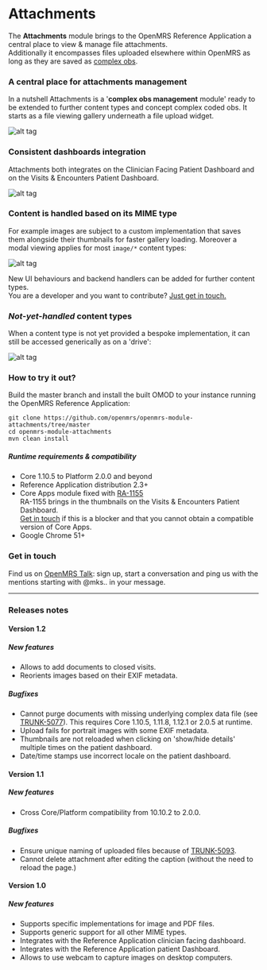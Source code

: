 # Attachments
The **Attachments** module brings to the OpenMRS Reference Application a central place to view & manage file attachments.
<br>Additionally it encompasses files uploaded elsewhere within OpenMRS as long as they are saved as [complex obs](https://wiki.openmrs.org/display/docs/Creating+Complex+Observations+and+Concepts).

### A central place for attachments management
In a nutshell Attachments is a '**complex obs management** module' ready to be extended to further content types and concept complex coded obs. It starts as a file viewing gallery underneath a file upload widget.

![alt tag](readme/att_mainpage.png)

### Consistent dashboards integration
Attachments both integrates on the Clinician Facing Patient Dashboard and on the Visits & Encounters Patient Dashboard.

![alt tag](readme/att_cfdashboard.png)

### Content is handled based on its MIME type
For example images are subject to a custom implementation that saves them alongside their thumbnails for faster gallery loading. Moreover a modal viewing applies for most `image/*` content types:

![alt tag](readme/att_imagemodal.png)

New UI behaviours and backend handlers can be added for further content types.
<br>You are a developer and you want to contribute? [Just get in touch.](#get-in-touch)

### _Not-yet-handled_ content types
When a content type is not yet provided a bespoke implementation, it can still be accessed generically as on a 'drive':

![alt tag](readme/att_galleryzipfile.png)

### How to try it out?
Build the master branch and install the built OMOD to your instance running the OpenMRS Reference Application:
```
git clone https://github.com/openmrs/openmrs-module-attachments/tree/master
cd openmrs-module-attachments
mvn clean install
```
##### Runtime requirements & compatibility
* Core 1.10.5 to Platform 2.0.0 and beyond
* Reference Application distribution 2.3+
* Core Apps module fixed with [RA-1155](https://issues.openmrs.org/browse/RA-1155)
<br>RA-1155 brings in the thumbnails on the Visits & Encounters Patient Dashboard.
<br>[Get in touch](#get-in-touch) if this is a blocker and that you cannot obtain a compatible version of Core Apps.
* Google Chrome 51+

### Get in touch
Find us on [OpenMRS Talk](https://talk.openmrs.org/): sign up, start a conversation and ping us with the mentions starting with @mks.. in your message.

----

### Releases notes

#### Version 1.2
##### New features
* Allows to add documents to closed visits.
* Reorients images based on their EXIF metadata.

##### Bugfixes
* Cannot purge documents with missing underlying complex data file (see [TRUNK-5077](https://issues.openmrs.org/browse/TRUNK-5077)).
This requires Core 1.10.5, 1.11.8, 1.12.1 or 2.0.5 at runtime.
* Upload fails for portrait images with some EXIF metadata.
* Thumbnails are not reloaded when clicking on 'show/hide details' multiple times on the patient dashboard.
* Date/time stamps use incorrect locale on the patient dashboard.

#### Version 1.1
##### New features
* Cross Core/Platform compatibility from 10.10.2 to 2.0.0.

##### Bugfixes
* Ensure unique naming of uploaded files because of [TRUNK-5093](https://issues.openmrs.org/browse/TRUNK-5093).
* Cannot delete attachment after editing the caption (without the need to reload the page.)

#### Version 1.0
##### New features
* Supports specific implementations for image and PDF files.
* Supports generic support for all other MIME types.
* Integrates with the Reference Application clinician facing dashboard.
* Integrates with the Reference Application patient Dashboard.
* Allows to use webcam to capture images on desktop computers.
